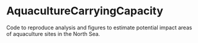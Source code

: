 # AquacultureCarryingCapacity
Code to reproduce analysis and figures to estimate potential impact areas of aquaculture sites in the North Sea.
